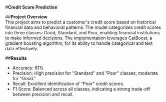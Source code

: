 #**Credit Score Prediction**  

##**Project Overview**  
This project aims to predict a customer's credit score based on historical financial data and behavioral patterns. The model categorizes credit scores into three classes: Good, Standard, and Poor, enabling financial institutions to make informed decisions. The implementation leverages CatBoost, a gradient boosting algorithm, for its ability to handle categorical and text data effectively.  

##**Results**  
- Accuracy: 81%
- Precision: High precision for "Standard" and "Poor" classes; moderate for "Good."
- Recall: Excellent identification of "Poor" credit scores.
- F1 Score: Balanced across all classes, indicating a strong trade-off between precision and recall.  

